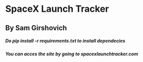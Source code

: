 # SpaceX Launch Tracker
## By Sam Girshovich

##### Do pip install -r requirements.txt to install dependecies
##### You can acces the site by going to spacexlaunchtracker.com
